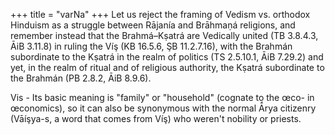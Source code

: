 +++
title = "varNa"
+++
Let us reject the framing of Vedism vs. orthodox Hinduism as a struggle between Rājanía and Brāhmaṇá religions, and remember instead that the Brahmá–Kṣatrá are Vedically united (TB 3.8.4.3, ĀiB 3.11.8) in ruling the Víş (KB 16.5.6, ŞB 11.2.7.16), with the Brahmán subordinate to the Kṣatrá in the realm of politics (TS 2.5.10.1, ĀiB 7.29.2) and yet, in the realm of ritual and of religious authority, the Kṣatrá subordinate to the Brahmán (PB 2.8.2, ĀiB 8.9.6).

Vis - Its basic meaning is "family" or "household" (cognate to the œco- in œconomics), so it can also be synonymous with the normal Ā́rya citizenry (Vāíşya-s, a word that comes from Víş) who weren't nobility or priests. 
